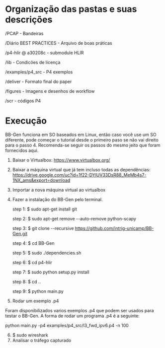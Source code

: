 # Organização das pastas e suas descrições

/PCAP - Bandeiras

/Diário BEST PRACTICES - Arquivo de boas práticas

/p4-hlir @ a30208c - submodule HLIR

/lib - Condicões de licença

/examples/p4_src - P4 exemplos

/deliver - Formato final do paper

/figures - Imagens e desenhos de workflow

/scr - códigos P4


# Execução

BB-Gen funciona em SO baseados em Linux, então caso você use um SO diferente, pode começar o tutorial desde o primeiro paso se não vai direito para o passo 4. 
Recomenda-se seguir os passos do mesmo jeito que foram fornecidos aqui.

1. Baixar o Virtualbox: https://www.virtualbox.org/
2. Baixar a máquina virtual que já tem incluso todas as dependências: https://drive.google.com/uc?id=1f22-DYlUV33DsR88_MeMb4s7-1NX_ams&export=download
3. Importar a nova máquina virtual ao virtualbox
4. Fazer a instalação do BB-Gen pelo terminal.

    step 1: $ sudo apt-get install git
    
    step 2: $ sudo apt-get remove --auto-remove python-scapy

    step 3: $ git clone --recursive https://github.com/intrig-unicamp/BB-Gen.git

    step 4: $ cd BB-Gen

    step 5: $ sudo ./dependencies.sh

    step 6: $ cd p4-hlir

    step 7: $ sudo python setup.py install

    step 8: $ cd ..

    step 9: $ python main.py

5. Rodar um exemplo .p4

Foram disponibilizados varios exemplos .p4 que podem ser usados para testar o BB-Gen. A forma de rodar um programa .p4 é a seguinte:

python main.py -p4 examples/p4_src/l3_fwd_ipv6.p4 -n 100

6. $ sudo wireshark 
7. Analisar o tráfego capturado 

